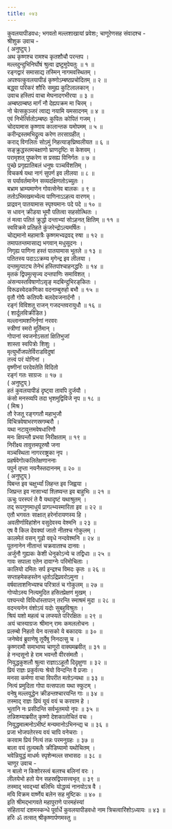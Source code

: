 ```yaml
---
title: ०४३
---
```

कुवलयापीडवधः; भगवतो मल्लशाखायां प्रवेशः; चाणूरेणसह संवादश्च -  
श्रीशुक उवाच -  
( अनुष्टुप् )  
अथ कृष्णश्च रामश्च कृतशौचौ परन्तप ।  
मल्लदुन्दुभिनिर्घोषं श्रुत्वा द्रष्टुमुपेयतुः ॥ १ ॥  
रङ्‌गद्वारं समासाद्य तस्मिन् नागमवस्थितम् ।  
अपश्यत्कुवलयापीडं कृष्णोऽम्बष्ठप्रचोदितम् ॥ २ ॥  
बद्ध्वा परिकरं शौरिः समुह्य कुटिलालकान् ।  
उवाच हस्तिपं वाचा मेघनादगभीरया ॥ ३ ॥  
अम्बष्ठाम्बष्ठ मार्गं नौ देह्यपक्रम मा चिरम् ।  
नो चेत्सकुञ्जरं त्वाद्य नयामि यमसादनम् ॥ ४ ॥  
एवं निर्भर्त्सितोऽम्बष्ठः कुपितः कोपितं गजम् ।  
चोदयामास कृष्णाय कालान्तक यमोपमम् ॥ ५ ॥  
करीन्द्रस्तमभिद्रुत्य करेण तरसाग्रहीत् ।  
कराद् विगलितः सोऽमुं निहत्याङ्‌घ्रिष्वलीयत ॥ ६ ॥  
सङ्‌क्रुद्धस्तमचक्षाणो घ्राणदृष्टिः स केशवम् ।  
परामृशत् पुष्करेण स प्रसह्य विनिर्गतः ॥ ७ ॥  
पुच्छे प्रगृह्यातिबलं धनुषः पञ्चविंशतिम् ।  
विचकर्ष यथा नागं सुपर्ण इव लीलया ॥ ८ ॥  
स पर्यावर्तमानेन सव्यदक्षिणतोऽच्युतः ।  
बभ्राम भ्राम्यमाणेन गोवत्सेनेव बालकः ॥ ९ ॥  
ततोऽभिमखमभ्येत्य पाणिनाऽऽहत्य वारणम् ।  
प्राद्रवन् पातयामास स्पृश्यमानः पदे पदे ॥ १० ॥  
स धावन् क्रीडया भूमौ पतित्वा सहसोत्थितः ।  
तं मत्वा पतितं क्रुद्धो दन्ताभ्यां सोऽहनत् क्षितिम् ॥ ११ ॥  
स्वविक्रमे प्रतिहते कुंजरेन्द्रोऽत्यमर्षितः ।  
चोद्यमानो महामात्रैः कृष्णमभ्यद्रवद् रुषा ॥ १२ ॥  
तमापतन्तमासाद्य भगवान् मधुसूदनः ।  
निगृह्य पाणिना हस्तं पातयामास भूतले ॥ १३ ॥  
पतितस्य पदाऽऽक्रम्य मृगेन्द्र इव लीलया ।  
दन्तमुत्पाट्य तेनेभं हस्तिपांश्चाहनद्धरिः ॥ १४ ॥  
मृतकं द्विपमुत्सृज्य दन्तपाणिः समाविशत् ।  
अंसन्यस्तविषाणोऽसृङ्‌ मदबिन्दुभिरङ्‌कितः ।  
विरूढस्वेदकणिका वदनाम्बुरुहो बभौ ॥ १५ ॥  
वृतौ गोपैः कतिपयैः बलदेवजनार्दनौ ।  
रङ्‌गं विविशतू राजन् गजदन्तवरायुधौ ॥ १६ ॥  
( शार्दूलविक्रीडित )  
मल्लानामशनिर्नृणां नरवरः  
स्त्रीणां स्मरो मूर्तिमान् ।  
गोपानां स्वजनोऽसतां क्षितिभुजां  
शास्ता स्वपित्रोः शिशुः ।  
मृत्युर्भोजपतेर्विराडविदुषां  
तत्त्वं परं योगिनां ।  
वृष्णीनां परदेवतेति विदितो  
रङ्‌गं गतः साग्रजः ॥ १७ ॥  
( अनुष्टुप् )  
हतं कुवलयापीडं दृष्ट्वा तावपि दुर्जयौ ।  
कंसो मनस्व्यपि तदा भृशमुद्विविजे नृप ॥ १८ ॥  
( मिश्र )  
तौ रेजतू रङ्‌गगतौ महाभुजौ  
विचित्रवेषाभरणस्रगम्बरौ ।  
यथा नटावुत्तमवेषधारिणौ  
मनः क्षिपन्तौ प्रभया निरीक्षताम् ॥ १९ ॥  
निरीक्ष्य तावुत्तमपूरुषौ जना  
मञ्चस्थिता नागरराष्ट्रका नृप ।  
प्रहर्षवेगोत्कलितेक्षणाननाः  
पपुर्न तृप्ता नयनैस्तदाननम् ॥ २० ॥  
( अनुष्टुप् )  
पिबन्त इव चक्षुर्भ्यां लिहन्त इव जिह्वया ।  
जिघ्रन्त इव नासाभ्यां श्लिष्यन्त इव बाहुभिः ॥ २१ ॥  
ऊचुः परस्परं ते वै यथादृष्टं यथाश्रुतम् ।  
तद् रूपगुणमाधुर्य प्रागल्भ्यस्मारिता इव ॥ २२ ॥  
एतौ भगवतः साक्षात् हरेर्नारायणस्य हि ।  
अवतीर्णाविहांशेन वसुदेवस्य वेश्मनि ॥ २३ ॥  
एष वै किल देवक्यां जातो नीतश्च गोकुलम् ।  
कालमेतं वसन् गूढो ववृधे नन्दवेश्मनि ॥ २४ ॥  
पूतनानेन नीतान्तं चक्रवातश्च दानवः ।  
अर्जुनौ गुह्यकः केशी धेनुकोऽन्ये च तद्विधाः ॥ २५ ॥  
गावः सपाला एतेन दावाग्नेः परिमोचिताः ।  
कालियो दमितः सर्प इन्द्रश्च विमदः कृतः ॥ २६ ॥  
सप्ताहमेकहस्तेन धृतोऽद्रिप्रवरोऽमुना ।  
वर्षवाताशनिभ्यश्च परित्रातं च गोकुलम् ॥ २७ ॥  
गोप्योऽस्य नित्यमुदित हसितप्रेक्षणं मुखम् ।  
पश्यन्त्यो विविधांस्तापान् तरन्ति स्माश्रमं मुदा ॥ २८ ॥  
वदन्त्यनेन वंशोऽयं यदोः सुबहुविश्रुतः ।  
श्रियं यशो महत्वं च लप्स्यते परिरक्षितः ॥ २९ ॥  
अयं चास्याग्रजः श्रीमान् रामः कमललोचनः ।  
प्रलम्बो निहतो येन वत्सको ये बकादयः ॥ ३० ॥  
जनेष्वेवं ब्रुवाणेषु तूर्येषु निनदत्सु च ।  
कृष्णरामौ समाभाष्य चाणूरो वाक्यमब्रवीत् ॥ ३१ ॥  
हे नन्दसूनो हे राम भवन्तौ वीरसंमतौ ।  
नियुद्धकुशलौ श्रुत्वा राज्ञाऽऽहूतौ दिदृक्षुणा ॥ ३२ ॥  
प्रियं राज्ञः प्रकुर्वत्यः श्रेयो विन्दन्ति वै प्रजाः ।  
मनसा कर्मणा वाचा विपरीत मतोऽन्यथा ॥ ३३ ॥  
नित्यं प्रमुदिता गोपा वत्सपाला यथा स्फुटम् ।  
वनेषु मल्लयुद्धेन क्रीडन्तश्चारयन्ति गाः ॥ ३४ ॥  
तस्माद् राज्ञः प्रियं यूयं वयं च करवाम हे ।  
भूतानि नः प्रसीदन्ति सर्वभूतमयो नृपः ॥ ३५ ॥  
तन्निशम्याब्रवीत् कृष्णो देशकालोचितं वचः ।  
नियुद्धमात्मनोऽभीष्टं मन्यमानोऽभिनन्द्य च ॥ ३६ ॥  
प्रजा भोजपतेरस्य वयं चापि वनेचराः ।  
करवाम प्रियं नित्यं तन्नः परमनुग्रहः ॥ ३७ ॥  
बाला वयं तुल्यबलैः क्रीडिष्यामो यथोचितम् ।  
भवेन्नियुद्धं माधर्मः स्पृशेन्मल्ल सभासदः ॥ ३८ ॥  
चाणूर उवाच -  
न बालो न किशोरस्त्वं बलश्च बलिनां वरः ।  
लीलयेभो हतो येन सहस्रद्विपसत्त्वभृत् ॥ ३९ ॥  
तस्माद् भवद्भ्यां बलिभिः योद्धव्यं नानयोऽत्र वै ।  
मयि विक्रम वार्ष्णेय बलेन सह मुष्टिकः ॥ ४० ॥  
इति श्रीमद्भागवते महापुराणे पारमहंस्यां  
संहितायां दशमस्कन्धे पूर्वार्धे कुवलयापीडवधो नाम त्रिचत्वारिंशोऽध्यायः ॥ ४३ ॥  
हरिः ॐ तत्सत् श्रीकृष्णार्पणमस्तु ॥
